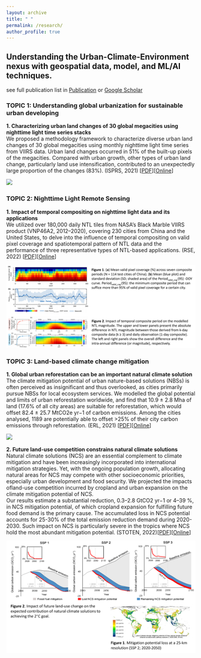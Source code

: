 ```yaml
---
layout: archive
title: " "
permalink: /research/
author_profile: true
---
```


## Understanding the Urban-Climate-Environment nexus with geospatial data, model, and ML/AI techniques. 

see full publication list in [Publication](https://qmzheng09work.github.io/publications/) or [Google Scholar](https://scholar.google.com/citations?user=azf48tgAAAAJ&hl=EN)

### TOPIC 1: Understanding global urbanization for sustainable urban developing   

**1. Characterizing urban land changes of 30 global megacities using nighttime light time series stacks**    
  We proposed a methodology framework to characterize diverse urban land changes of 30 global megacities using monthly nighttime light time series from VIIRS data. Urban land changes occurred in 51% of the built-up pixels of the megacities. Compared with urban growth, other types of urban land change, particularly land use intensification, contributed to an unexpectedly large proportion of the changes (83%). (ISPRS, 2021) [[PDF](https://github.com/qmzheng09work/qmzheng09work.github.io/raw/master/_publications/Zheng-2021-Characterizing%20urban%20land%20changes.pdf)][[Online](https://www.sciencedirect.com/science/article/pii/S0924271621000022?via%3Dihub)]   
  
   ![](urban_land_change2.png)

### TOPIC 2: Nighttime Light Remote Sensing    

**1. Impact of temporal compositing on nighttime light data and its applications**   
  We utilized over 180,000 daily NTL tiles from NASA’s Black Marble VIIRS product (VNP46A2, 2012–2020), covering 230 cities from China and the United States, to delve    into the influence of temporal compositing on valid pixel coverage and spatiotemporal pattern of NTL data and the performance of three representative types of NTL-based applications. (RSE, 2022) [[PDF](https://github.com/qmzheng09work/qmzheng09work.github.io/raw/master/_publications/NTL_composite_Zheng_2023.pdf)][[Online](https://www.sciencedirect.com/science/article/pii/S0034425722001304?via%3Dihub)]

   ![](NTL_composite.png)
   
### TOPIC 3: Land-based climate change mitigation

**1. Global urban reforestation can be an important natural climate solution**   
  The climate mitigation potential of urban nature-based solutions (NBSs) is often perceived as insignificant and thus overlooked, as cities primarily pursue NBSs for local ecosystem services. We modelled the global potential and limits of urban reforestation worldwide, and find that 10.9 ± 2.8 Mha of land (17.6% of all city areas) are suitable for reforestation, which would offset 82.4 ± 25.7 MtCO2e yr−1 of carbon emissions. Among the cities analysed, 1189 are potentially able to offset >25% of their city carbon emissions through reforestation. (ERL, 2021) [[PDF](https://github.com/qmzheng09work/qmzheng09work.github.io/raw/master/_publications/Hoong%20Chen-2021-Global%20urban%20reforestation%20can.pdf)][[Online](https://iopscience.iop.org/article/10.1088/1748-9326/abe783)]
  
   ![](urban_reforestation.png)
   
**2. Future land-use competition constrains natural climate solutions**    
  Natural climate solutions (NCS) are an essential complement to climate mitigation and have been increasingly incorporated into international mitigation strategies. Yet, with the ongoing population growth, allocating natural areas for NCS may compete with other socioeconomic priorities, especially urban development and food security. We projected the impacts ofland-use competition incurred by cropland and urban expansion on the climate mitigation potential of NCS.  
  Our results estimate a substantial reduction, 0.3–2.8 GtCO2 yr−1 or 4–39 %, in NCS mitigation potential, of which cropland expansion for fulfilling future food demand is the primary cause. The accumulated loss in NCS potential accounts for 25-30% of the total emission reduction demand during 2020-2030. Such impact on NCS is particularly severe in the tropics where NCS hold the most abundant mitigation potential. (STOTEN, 2022)[[PDF](https://github.com/qmzheng09work/qmzheng09work.github.io/raw/master/_publications/Zheng-2022-Future%20land-use%20competition%20constra.pdf)][[Online](https://www.sciencedirect.com/science/article/pii/S0048969722035069?via%3Dihub)]
  
   ![](land_use_ncs.png)  
  

